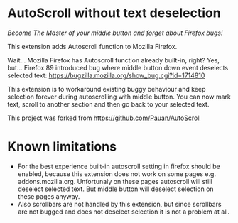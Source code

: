 AutoScroll without text deselection
==========

_Become The Master of your middle button and forget about Firefox bugs!_

This extension adds Autoscroll function to Mozilla Firefox.

Wait... Mozilla Firefox has Autoscroll function already built-in, right? Yes, but...
Firefox 89 introduced bug where middle button down event deselects selected text: https://bugzilla.mozilla.org/show_bug.cgi?id=1714810

This extension is to workaround existing buggy behaviour and keep selection forever during autoscrolling with middle button. You can now mark text, scroll to another section and then go back to your selected text.

This project was forked from https://github.com/Pauan/AutoScroll

Known limitations
==========

* For the best experience built-in autoscroll setting in firefox should be enabled, because this extension does not work on some pages e.g. addons.mozilla.org. Unfortunaly on these pages autoscroll will still deselect selected text. But middle button will deselect selection on these pages anyway.
* Also scrollbars are not handled by this extension, but since scrollbars are not bugged and does not deselect selection it is not a problem at all.
